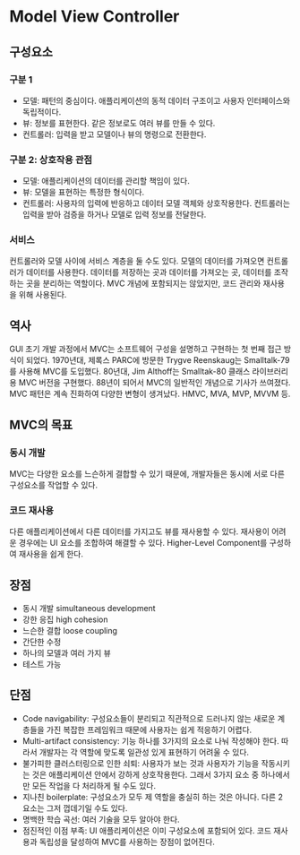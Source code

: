 # Model View Controller

## 구성요소

### 구분 1

- 모델: 패턴의 중심이다. 애플리케이션의 동적 데이터 구조이고 사용자 인터페이스와 독립적이다.
- 뷰: 정보를 표현한다. 같은 정보로도 여러 뷰를 만들 수 있다.
- 컨트롤러: 입력을 받고 모델이나 뷰의 명령으로 전환한다.

### 구분 2: 상호작용 관점

- 모델: 애플리케이션의 데이터를 관리할 책임이 있다.
- 뷰: 모델을 표현하는 특정한 형식이다.
- 컨트롤러: 사용자의 입력에 반응하고 데이터 모델 객체와 상호작용한다. 컨트롤러는 입력을 받아 검증을 하거나 모델로 입력 정보를 전달한다.

### 서비스

컨트롤러와 모델 사이에 서비스 계층을 둘 수도 있다. 모델의 데이터를 가져오면 컨트롤러가 데이터를 사용한다. 데이터를 저장하는 곳과 데이터를 가져오는 곳, 데이터를 조작하는 곳을 분리하는 역할이다. MVC 개념에 포함되지는 않았지만, 코드 관리와 재사용을 위해 사용된다.

## 역사

GUI 초기 개발 과정에서 MVC는 소프트웨어 구성을 설명하고 구현하는 첫 번째 접근 방식이 되었다. 1970년대, 제록스 PARC에 방문한 Trygve Reenskaug는 Smalltalk-79를 사용해 MVC를 도입했다. 80년대, Jim Althoff는 Smalltak-80 클래스 라이브러리용 MVC 버전을 구현했다. 88년이 되어서 MVC의 일반적인 개념으로 기사가 쓰여졌다.
MVC 패턴은 계속 진화하여 다양한 변형이 생겨났다. HMVC, MVA, MVP, MVVM 등.

## MVC의 목표

### 동시 개발

MVC는 다양한 요소를 느슨하게 결합할 수 있기 때문에, 개발자들은 동시에 서로 다른 구성요소를 작업할 수 있다. 

### 코드 재사용

다른 애플리케이션에서 다른 데이터를 가지고도 뷰를 재사용할 수 있다. 재사용이 어려운 경우에는 UI 요소를 조합하여 해결할 수 있다. Higher-Level Component를 구성하여 재사용을 쉽게 한다.

## 장점

- 동시 개발 simultaneous development
- 강한 응집 high cohesion
- 느슨한 결합 loose coupling
- 간단한 수정
- 하나의 모델과 여러 가지 뷰
- 테스트 가능

## 단점

- Code navigability: 구성요소들이 분리되고 직관적으로 드러나지 않는 새로운 계층들을 가진 복잡한 프레임워크 때문에 사용자는 쉽게 적응하기 어렵다.
- Multi-artifact consistency: 기능 하나를 3가지의 요소로 나눠 작성해야 한다. 따라서 개발자는 각 역할에 맞도록 일관성 있게 표현하기 어려울 수 있다.
- 불가피한 클러스터링으로 인한 쇠퇴: 사용자가 보는 것과 사용자가 기능을 작동시키는 것은 애플리케이션 안에서 강하게 상호작용한다. 그래서 3가지 요소 중 하나에서만 모든 작업을 다 처리하게 될 수도 있다.
- 지나친 boilerplate: 구성요소가 모두 제 역할을 충실히 하는 것은 아니다. 다른 2 요소는 그저 껍데기일 수도 있다.
- 명백한 학습 곡선: 여러 기술을 모두 알아야 한다.
- 점진적인 이점 부족: UI 애플리케이션은 이미 구성요소에 포함되어 있다. 코드 재사용과 독립성을 달성하여 MVC를 사용하는 장점이 없어진다.

